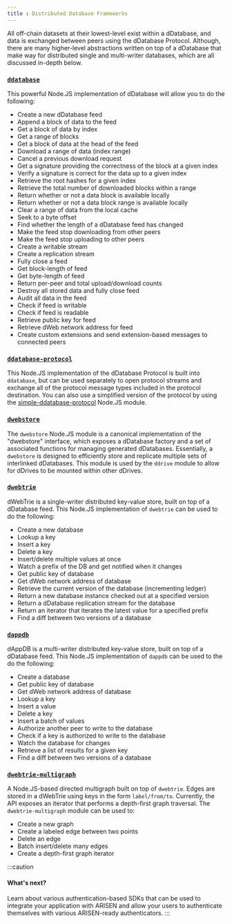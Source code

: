 ```yaml
---
title : Distributed Database Frameworks
---
```


All off-chain datasets at their lowest-level exist within a dDatabase, and data is exchanged between peers using the dDatabase Protocol. Although, there are many higher-level abstractions written on top of a dDatabase that make way for distributed single and multi-writer databases, which are all discussed in-depth below.

### [`ddatabase`](https://github.com/distributedweb/ddatabase)
This powerful Node.JS implementation of dDatabase will allow you to do the following:
- Create a new dDatabase feed
- Append a block of data to the feed
- Get a block of data by index
- Get a range of blocks
- Get a block of data at the head of the feed
- Download a range of data (index range)
- Cancel a previous download request
- Get a signature providing the correctness of the block at a given index
- Verify a signature is correct for the data up to a given index
- Retrieve the root hashes for a given index
- Retrieve the total number of downloaded blocks within a range
- Return whether or not a data block is available locally
- Return whether or not a data block range is available locally
- Clear a range of data from the local cache
- Seek to a byte offset
- Find whether the length of a dDatabase feed has changed
- Make the feed stop downloading from other peers
- Make the feed stop uploading to other peers
- Create a writable stream
- Create a replication stream
- Fully close a feed
- Get block-length of feed
- Get byte-length of feed
- Return per-peer and total upload/download counts
- Destroy all stored data and fully close feed
- Audit all data in the feed
- Check if feed is writable
- Check if feed is readable
- Retrieve public key for feed
- Retrieve dWeb network address for feed
- Create custom extensions and send extension-based messages to connected peers

### [`ddatabase-protocol`](https://github.com/distributedweb/ddatabase-protocol)
This Node.JS implementation of the dDatabase Protocol is built into `ddatabase`, but can be used separately to open protocol streams and exchange all of the protocol message types included in the protocol destination. You can also use a simplified version of the protocol by using the [simple-ddatabase-protocol](https://github.com/distributedweb/simple-ddatabase-protocol) Node.JS module.

### [`dwebstore`](https://github.com/distributedweb/dwebstore)
The `dwebstore` Node.JS module is a canonical implementation of the "dwebstore" interface, which exposes a dDatabase factory and a set of associated functions for managing generated dDatabases. Essentially, a `dwebstore` is designed to efficiently store and replicate multiple sets of interlinked dDatabases. This module is used by the `ddrive` module to allow for dDrives to be mounted within other dDrives.

### [`dwebtrie`](https://github.com/distributedweb/dwebtrie)
dWebTrie is a single-writer distributed key-value store, built on top of a dDatabase feed. This Node.JS implementation of `dwebtrie` can be used to do the following:

- Create a new database
- Lookup a key
- Insert a key
- Delete a key
- Insert/delete multiple values at once
- Watch a prefix of the DB and get notified when it changes
- Get public key of database
- Get dWeb network address of database
- Retrieve the current version of the database (incrementing ledger)
- Return a new database instance checked out at a specified version
- Return a dDatabase replication stream for the database
- Return an iterator that iterates the latest value for a specified prefix
- Find a diff between two versions of a database

### [`dappdb`](https://github.com/distributedweb/dappdb)
dAppDB is a multi-writer distributed key-value store, built on top of a dDatabase feed. This Node.JS implementation of `dappdb` can be used to the do the following:

- Create a database
- Get public key of database
- Get dWeb network address of database
- Lookup a key
- Insert a value
- Delete a key
- Insert a batch of values
- Authorize another peer to write to the database
- Check if a key is authorized to write to the database
- Watch the database for changes
- Retrieve a list of results for a given key
- Find a diff between two versions of a database

### [`dwebtrie-multigraph`](https://github.com/distributedweb/dwebtrie-multigraph)
A Node.JS-based directed multigraph built on top of `dwebtrie`. Edges are stored in a dWebTrie using keys in the form `label/from/to`. Currently, the API exposes an iterator that performs a depth-first graph traversal. The `dwebtrie-multigraph` module can be used to:

- Create a new graph
- Create a labeled edge between two points
- Delete an edge
- Batch insert/delete many edges
- Create a depth-first graph iterator

:::caution
#### What's next?
Learn about various authentication-based SDKs that can be used to integrate your application with ARISEN and allow your users to authenticate themselves with various ARISEN-ready authenticators.
:::